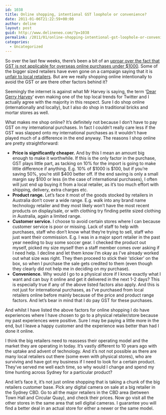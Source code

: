 ```yaml
---
id: 1038
title: Online shopping, intentional GST loophole or convenience?
date: 2011-01-06T21:22:59+00:00
author: deline
layout: post
guid: http://www.delineneo.com/?p=1038
permalink: /2011/01/online-shopping-intentional-gst-loophole-or-convenience/
categories:
  - Uncategorized
---
```

So over the last few weeks, there&#8217;s been a bit of an [uproar over the fact that GST is not applicable for overseas online purchases under $1000](http://www.smh.com.au/business/fury-at-online-gst-loophole-20101219-191zt.html). Some of the bigger sized retailers have even gone on a campaign saying that it is [unfair to local retailers](http://www.couriermail.com.au/business/billionaire-gerry-harveys-complaints-about-online-shopping-like-goliath-pretending-to-be-david-in-retailing-war/story-e6freqmx-1225981608929). But are we really shopping online intentionally to avoid the GST or are there other factors behind it?

Seemingly the internet is against what Mr Harvey is saying, the term &#8216;[Dear Gerry Harvey](http://twitter.com/#!/search/Dear%20Gerry%20Harvey)&#8216; even making one of the top local trends for Twitter and I actually agree with the majority in this respect. Sure I do shop online (internationally and locally), but I also do shop in traditional bricks and mortar stores as well.

What makes me shop online? It&#8217;s definitely not because I don&#8217;t have to pay GST on my international purchases. In fact I couldn&#8217;t really care less if the GST was slapped onto my international purchases as it wouldn&#8217;t have played much of a difference in the end anyway. The reasons I shop online are pretty straightforward:

  * **Price is significantly cheaper.** And by this I mean an amount big enough to make it worthwhile. If this is the only factor in the purchase, GST plays little part, as tacking on 10% for the import is going to make little difference if anything. E.g. 10% of $1000 is $100, but if you&#8217;re saving 50%, you&#8217;re still $400 better off. If the end saving is only a small margin say $100 or less (in the case of international purchases), I often will just end up buying it from a local retailer, as it&#8217;s too much effort with shipping, delivery, extra charges etc.
  * **Product range.** Let&#8217;s face it most of the goods stocked by retailers in Australia don&#8217;t cover a wide range. E.g. walk into any brand name technology retailer and they most likely won&#8217;t have the most recent products on display/sale, or with clothing try finding petite sized clothing in Australia, again a limited range.
  * **Customer service.** I choose to avoid certain stores where I can because customer service is poor or missing. Lack of staff to help with purchases, staff who don&#8217;t know what they&#8217;re trying to sell, staff who just want their commission. E.g. I was in a major sport retailer in the past year needing to buy some soccer gear. I checked the product out myself, picked my size myself then a staff member comes over asking if I need help. I decline and let them know I&#8217;m okay as I&#8217;ve already worked out what size was right. They then proceed to stick their &#8216;sticker&#8217; on the box, so when I purchase the sale gets credited to them (even though they clearly did not help me in deciding on my purchase).
  * **Convenience.** Why would I go to a physical store if I know exactly what I want and can buy it online and get it delivered in the next 1-2 days? This is especially true if any of the above listed factors also apply. And this is not just for international purchases, as I&#8217;ve purchased from local retailers online before mainly because of the price and product range factors. And let&#8217;s bear in mind that I do pay GST for these purchases.

And whilst I have listed the above factors for online shopping I do have experiences where I have chosen to go to a physical retailer/store because my past experiences were positive. Sure I may be paying a little more in the end, but I leave a happy customer and the experience was better than had I done it online.

I think the big retailers need to reassess their operating model and the market they are operating in today. It&#8217;s vastly different to 10 years ago with the uptake and advent of technology. And it&#8217;s not not possible as there are many local retailers out there (some even with physical stores), who are surviving and have got my business if I need to look for a certain product. They&#8217;ve served me well each time, so why would I change and spend my time hunting across Sydney for a particular product?

And let&#8217;s face it, it&#8217;s not just online shopping that is taking a chunk of the big retailers customer base. Pick any digital camera on sale at a big retailer in the Sydney CBD. Go to all the major retailers in the CBD area (between Town Hall and Circular Quay), and check their prices. Now go visit all the other stores in the same area that sell digital cameras. I guarantee you will find a better deal in an actual store for either a newer or the same model.
